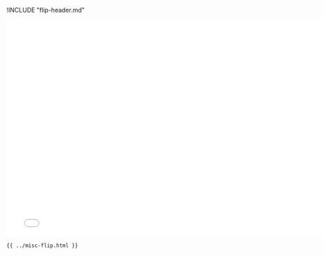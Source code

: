 !INCLUDE "flip-header.md"

<iframe src="../../misc-flip.html" width="770" height="500" frameBorder="0" seamless="seamless">
</iframe>

```html
{{ ../misc-flip.html }}
```